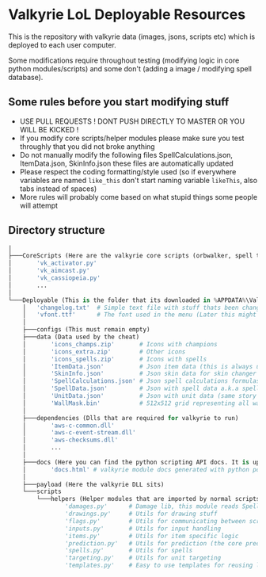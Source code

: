 # Valkyrie LoL Deployable Resources 
This is the repository with valkyrie data (images, jsons, scripts etc) which is deployed to each user computer.

Some modifications require throughout testing (modifying logic in core python modules/scripts) and some don't (adding a image / modifying spell database). 

## Some rules before you start modifying stuff
- USE PULL REQUESTS ! DONT PUSH DIRECTLY TO MASTER OR YOU WILL BE KICKED !
- If you modify core scripts/helper modules please make sure you test throughly that you did not broke anything
- Do not manually modify the following files SpellCalculations.json, ItemData.json, SkinInfo.json these files are automatically updated
- Please respect the coding formatting/style used (so if everywhere variables are named `like_this` don't start naming variable `likeThis`, also tabs instead of spaces)
- More rules will probably come based on what stupid things some people will attempt
 
## Directory structure
```py
│
├───CoreScripts (Here are the valkyrie core scripts (orbwalker, spell tracker etc). All core script begin with 'vk_' by convention)
│       'vk_activator.py'
│       'vk_aimcast.py'
│       'vk_cassiopeia.py'
│       ...
│
└───Deployable (This is the folder that its downloaded in %APPDATA%\Valkyrie on users machines)
    │   'changelog.txt'  # Simple text file with stuff thats been changed from version to version
    │   'vfont.ttf'      # The font used in the menu (Later this might be moved to a directory to allow multiple fonts)
    │
    ├───configs (This must remain empty)
    ├───data (Data used by the cheat)
    │       'icons_champs.zip'       # Icons with champions
    │       'icons_extra.zip'        # Other icons
    │       'icons_spells.zip'       # Icons with spells
    │       'ItemData.json'          # Json item data (this is always updated automatically)
    │       'SkinInfo.json'          # Json skin data for skin changer (this is always updated automatically)
    │       'SpellCalculations.json' # Json spell calculations formulas and values used by damages.py (this is always updated automatically)
    │       'SpellData.json'         # Json with spell data a.k.a spell db (since auto updating doesnt work properly on this we must manually adjust the values)
    │       'UnitData.json'          # Json with unit data (same story as with spelldata)
    │       'WallMask.bin'           # 512x512 grid representing all walkable/wall points in summoners rift
    │
    ├───dependencies (Dlls that are required for valkyrie to run)
    │       'aws-c-common.dll'
    │       'aws-c-event-stream.dll'
    │       'aws-checksums.dll'
    │       ...
    │
    ├───docs (Here you can find the python scripting API docs. It is updated automatically)
    │       'docs.html' # valkyrie module docs generated with python pdoc package
    │
    ├───payload (Here the valkyrie DLL sits)
    └───scripts 
        └───helpers (Helper modules that are imported by normal scripts)
                'damages.py'      # Damage lib, this module reads SpellCalculations.json and provides damage calculations, although champion spells must still be bound manually to the formula
                'drawings.py'     # Utils for drawing stuff
                'flags.py'        # Utils for communicating between scripts
                'inputs.py'       # Utils for input handling
                'items.py'        # Utils for item specific logic
                'prediction.py'   # Utils for prediction (the core prediction still sits in valkyrie dll)
                'spells.py'       # Utils for spells
                'targeting.py'    # Utils for unit targeting
                'templates.py'    # Easy to use templates for reusing logic (ex: ChampionScript)
```
